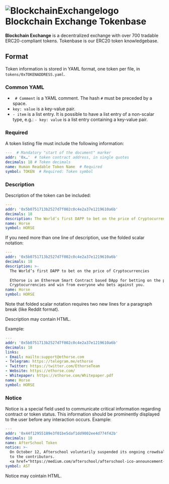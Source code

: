 # ![BlockchainExchangelogo](Brand-Assets/50294534_2240624106216262_5489838300237660160_n.png) Blockchain Exchange Tokenbase


**Blockchain Exchange** is a decentralized exchange with over 700 tradable ERC20-compliant tokens. Tokenbase is our ERC20 token knowledgebase.

## Format
Token information is stored in YAML format, one token per file, in `tokens/0xTOKENADDRESS.yaml`.

### Common YAML
* ` # Comment` is a YAML comment. The hash `#` must be preceded by a space.
* `key: value` is a key-value pair.
* `- item` is a list entry. It is possible to have a list entry of a non-scalar type, e.g.: `- key: value` is a list entry containing a key-value pair.

### Required
A token listing file must include the following information:

```yaml
---  # Mandatory "start of the document" marker
addr: '0x…'  # token contract address, in single quotes
decimals: 18 # Token decimals
name: Human Readable Token Name  # Required
symbol: TOKEN  # Required: Token symbol
```

### Description
Description of the token can be included:

```yaml
---
addr: '0x5b0751713b2527d7f002c0c4e2a37e1219610a6b'
decimals: 18
description: The World’s first DAPP to bet on the price of Cryptocurrencies
name: Horse
symbol: HORSE
````

If you need more than one line of description, use the folded scalar notation:
```yaml
---
addr: '0x5b0751713b2527d7f002c0c4e2a37e1219610a6b'
decimals: 18
description: >-
  The World’s first DAPP to bet on the price of Cryptocurrencies
  
  Ethorse is an Ethereum Smart Contract based DApp for betting on the price of
  Cryptocurrencies and win from everyone who bets against you.
name: Horse
symbol: HORSE
````
Note that folded scalar notation requires two new lines for a paragraph break (like Reddit format).

Description may contain HTML.


Example:
```yaml
---
addr: '0x5b0751713b2527d7f002c0c4e2a37e1219610a6b'
decimals: 18
links:
- Email: mailto:support@ethorse.com
- Telegram: https://telegram.me/ethorse
- Twitter: https://twitter.com/EthorseTeam
- Website: https://ethorse.com/
- Whitepaper: https://ethorse.com/Whitepaper.pdf
name: Horse
symbol: HORSE
```

### Notice
Notice is a special field used to communicate critical information regarding contract or token status. This information should be prominently displayed to the user before any interaction occurs.
Example:
```yaml
---
addr: '0x44f12955189e3f01be5daf1dd9002ee4d774f42b'
decimals: 18
name: AfterSchool Token
notice: >-
  On October 12, Afterschool voluntarily suspended its ongoing crowdsale and will be returning all pledged ETH
  to the contributors.
  <a href="https://medium.com/afterschool/afterschool-ico-announcement-4c36b5ee45da">Read the announcement.</a>
symbol: AST
```
Notice may cointain HTML.
